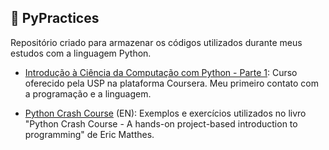 ## 🐍 PyPractices 

Repositório criado para armazenar os códigos utilizados durante meus estudos com a linguagem Python.

 * <a href="https://github.com/anamilanezi/py-practices/tree/main/pyUSP"> Introdução à Ciência da Computação  com Python - Parte 1</a>: Curso oferecido pela USP na plataforma Coursera. Meu primeiro contato com a programação e a linguagem.

 * <a href="https://github.com/anamilanezi/py-practices/tree/main/py_crash_course">Python Crash Course</a> (EN): Exemplos e exercícios utilizados no livro "Python Crash Course - A hands-on project-based introduction to programming" de Eric Matthes.


